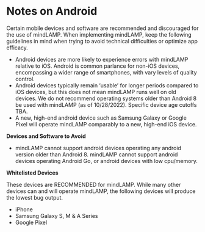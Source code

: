 
# Notes on Android

Certain mobile devices and software are recommended and discouraged for the use of mindLAMP. When implementing mindLAMP, keep the following guidelines in mind when trying to avoid technical difficulties or optimize app efficacy. 

- Android devices are more likely to experience errors with mindLAMP relative to iOS. Android is common parlance for non-iOS devices, encompassing a wider range of smartphones, with vary levels of quality control.
- Android devices typically remain ‘usable’ for longer periods compared to iOS devices, but this does not mean mindLAMP runs well on old devices. We do not recommend operating systems older than Android 8 be used with mindLAMP (as of 10/28/2022). Specific device age cutoffs TBA.
- A new, high-end android device such as Samsung Galaxy or Google Pixel will operate mindLAMP comparably to a new, high-end iOS device.

**Devices and Software to Avoid**

- mindLAMP cannot support android devices operating any android version older than Android 8. mindLAMP cannot support android devices operating Android Go, or android devices with low cpu/memory.

**Whitelisted Devices**

These devices are RECOMMENDED for mindLAMP. While many other devices can and will operate mindLAMP, the following devices will produce the lowest bug output. 

- iPhone 
- Samsung Galaxy S, M & A Series
- Google Pixel 

